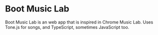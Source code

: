 # Boot Music Lab

Boot Music Lab is an web app that is inspired in Chrome Music Lab. Uses Tone.js for
songs, and TypeScript, sometimes JavaScript too.
